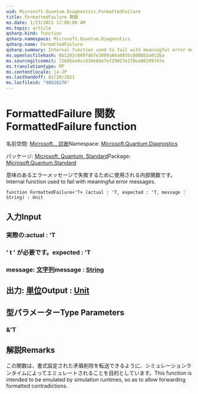 ```yaml
---
uid: Microsoft.Quantum.Diagnostics.FormattedFailure
title: FormattedFailure 関数
ms.date: 1/23/2021 12:00:00 AM
ms.topic: article
qsharp.kind: function
qsharp.namespace: Microsoft.Quantum.Diagnostics
qsharp.name: FormattedFailure
qsharp.summary: Internal function used to fail with meaningful error messages.
ms.openlocfilehash: 6b1202c8897d67e3089a88a0855c8008b3a8c2ba
ms.sourcegitcommit: 71605ea9cc630e84e7ef29027e1f0ea06299747e
ms.translationtype: MT
ms.contentlocale: ja-JP
ms.lasthandoff: 01/26/2021
ms.locfileid: "98828276"
---
```

# <a name="formattedfailure-function"></a><span data-ttu-id="f4978-102">FormattedFailure 関数</span><span class="sxs-lookup"><span data-stu-id="f4978-102">FormattedFailure function</span></span>

<span data-ttu-id="f4978-103">名前空間: [Microsoft... 診断](xref:Microsoft.Quantum.Diagnostics)</span><span class="sxs-lookup"><span data-stu-id="f4978-103">Namespace: [Microsoft.Quantum.Diagnostics](xref:Microsoft.Quantum.Diagnostics)</span></span>

<span data-ttu-id="f4978-104">パッケージ: [Microsoft. Quantum. Standard](https://nuget.org/packages/Microsoft.Quantum.Standard)</span><span class="sxs-lookup"><span data-stu-id="f4978-104">Package: [Microsoft.Quantum.Standard](https://nuget.org/packages/Microsoft.Quantum.Standard)</span></span>


<span data-ttu-id="f4978-105">意味のあるエラーメッセージで失敗するために使用される内部関数です。</span><span class="sxs-lookup"><span data-stu-id="f4978-105">Internal function used to fail with meaningful error messages.</span></span>

```qsharp
function FormattedFailure<'T> (actual : 'T, expected : 'T, message : String) : Unit
```


## <a name="input"></a><span data-ttu-id="f4978-106">入力</span><span class="sxs-lookup"><span data-stu-id="f4978-106">Input</span></span>

### <a name="actual--t"></a><span data-ttu-id="f4978-107">実際の:</span><span class="sxs-lookup"><span data-stu-id="f4978-107">actual : 'T</span></span>




### <a name="expected--t"></a><span data-ttu-id="f4978-108">' t ' が必要です。</span><span class="sxs-lookup"><span data-stu-id="f4978-108">expected : 'T</span></span>




### <a name="message--string"></a><span data-ttu-id="f4978-109">message: [文字列](xref:microsoft.quantum.lang-ref.string)</span><span class="sxs-lookup"><span data-stu-id="f4978-109">message : [String](xref:microsoft.quantum.lang-ref.string)</span></span>





## <a name="output--unit"></a><span data-ttu-id="f4978-110">出力: [単位](xref:microsoft.quantum.lang-ref.unit)</span><span class="sxs-lookup"><span data-stu-id="f4978-110">Output : [Unit](xref:microsoft.quantum.lang-ref.unit)</span></span>



## <a name="type-parameters"></a><span data-ttu-id="f4978-111">型パラメーター</span><span class="sxs-lookup"><span data-stu-id="f4978-111">Type Parameters</span></span>

### <a name="t"></a><span data-ttu-id="f4978-112">&</span><span class="sxs-lookup"><span data-stu-id="f4978-112">'T</span></span>



## <a name="remarks"></a><span data-ttu-id="f4978-113">解説</span><span class="sxs-lookup"><span data-stu-id="f4978-113">Remarks</span></span>

<span data-ttu-id="f4978-114">この関数は、書式設定された矛盾削除を転送できるように、シミュレーションランタイムによってエミュレートされることを目的としています。</span><span class="sxs-lookup"><span data-stu-id="f4978-114">This function is intended to be emulated by simulation runtimes, so as to allow forwarding formatted contradictions.</span></span>